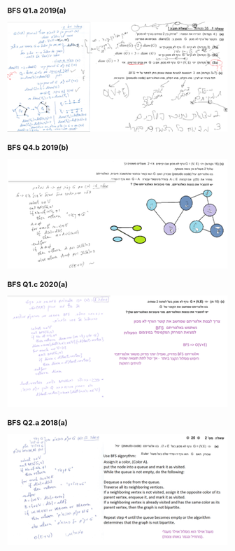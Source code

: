 ### BFS Q1.a 2019(a)
<img src="./bfs Q1, 2019 a - a.png" alt="img description" />

### BFS Q4.b 2019(b)
<img src="./bfs Q4, 2019 b - b.png" alt="img description" />

### BFS Q1.c 2020(a)
<img src="./bfs Q1, 2020 a - c.png" alt="img description" />

### BFS Q2.a 2018(a)
<img src="./bfs Q2, 2018 a - a.png" alt="img description" />

